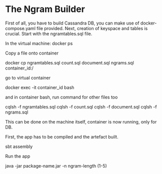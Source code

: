 # The Ngram Builder

First of all, you have to build Cassandra DB, you can make use of docker-compose.yaml file provided. Next, creation of keyspace and tables is crucial.
Start with the ngramtables.sql file.

In the virtual machine:
docker ps

Copy a file onto container

docker cp ngramtables.sql count.sql document.sql ngrams.sql container_id:/

go to virtual container

docker exec -it container_id bash

and in container bash, run command for other files too

cqlsh -f ngramtables.sql
cqlsh -f count.sql
cqlsh -f document.sql
cqlsh -f ngrams.sql

This can be done on the machine itself, container is now running, only for DB.

First, the app has to be compiled and the artefact built.

sbt assembly

Run the app

java -jar package-name.jar -n ngram-length (1-5)
